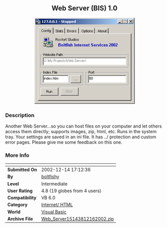 ﻿<div align="center">

## Web Server \(BIS\) 1\.0

<img src="PIC20021216158393.gif">
</div>

### Description

Another Web Server...so you can host files on your computer and let others access them directly; supports images, zip, html, etc. Runs in the system tray. Your settings are saved in an ini file. It has ../ protection and custom error pages. Please give me some feedback on this one.
 
### More Info
 


<span>             |<span>
---                |---
**Submitted On**   |2002-12-14 17:12:36
**By**             |[boltfishy](https://github.com/Planet-Source-Code/PSCIndex/blob/master/ByAuthor/boltfishy.md)
**Level**          |Intermediate
**User Rating**    |4.8 (19 globes from 4 users)
**Compatibility**  |VB 6\.0
**Category**       |[Internet/ HTML](https://github.com/Planet-Source-Code/PSCIndex/blob/master/ByCategory/internet-html__1-34.md)
**World**          |[Visual Basic](https://github.com/Planet-Source-Code/PSCIndex/blob/master/ByWorld/visual-basic.md)
**Archive File**   |[Web\_Server15143812162002\.zip](https://github.com/Planet-Source-Code/boltfishy-web-server-bis-1-0__1-41637/archive/master.zip)








